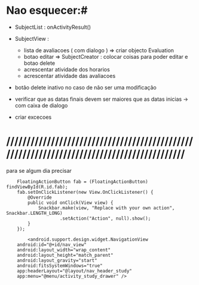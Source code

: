 # Nao esquecer:#

- SubjectList : onActivityResult() 
- SubjectView : 
	* lista de avaliacoes ( com dialogo ) => criar objecto Evaluation
	* botao editar => SubjectCreator : colocar coisas para poder editar e botao delete
	* acrescentar atividade dos horarios
	* acrescentar atividade das avaliacoes


- botão delete inativo no caso de não ser uma modificação
- verificar que as datas finais devem ser maiores que as datas inicias -> com caixa de dialogo
- criar excecoes

# ////////////////////////////////////////////////////////////////////////////////////////// #
para se algum dia precisar

        FloatingActionButton fab = (FloatingActionButton) findViewById(R.id.fab);
        fab.setOnClickListener(new View.OnClickListener() {
            @Override
            public void onClick(View view) {
                Snackbar.make(view, "Replace with your own action", Snackbar.LENGTH_LONG)
                        .setAction("Action", null).show();
            }
        });
		
		    <android.support.design.widget.NavigationView
        android:id="@+id/nav_view"
        android:layout_width="wrap_content"
        android:layout_height="match_parent"
        android:layout_gravity="start"
        android:fitsSystemWindows="true"
        app:headerLayout="@layout/nav_header_study"
        app:menu="@menu/activity_study_drawer" />